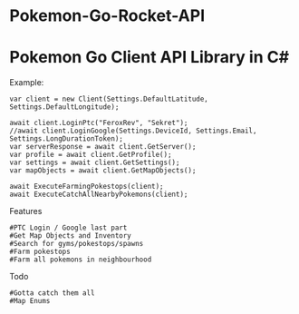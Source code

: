 # Pokemon-Go-Rocket-API

# Pokemon Go Client API Library in C# #

Example:

```
var client = new Client(Settings.DefaultLatitude, Settings.DefaultLongitude);

await client.LoginPtc("FeroxRev", "Sekret");
//await client.LoginGoogle(Settings.DeviceId, Settings.Email, Settings.LongDurationToken);
var serverResponse = await client.GetServer();
var profile = await client.GetProfile();
var settings = await client.GetSettings();
var mapObjects = await client.GetMapObjects();

await ExecuteFarmingPokestops(client);
await ExecuteCatchAllNearbyPokemons(client);
```

Features
```
#PTC Login / Google last part
#Get Map Objects and Inventory
#Search for gyms/pokestops/spawns
#Farm pokestops
#Farm all pokemons in neighbourhood
```

Todo

```
#Gotta catch them all
#Map Enums
```
